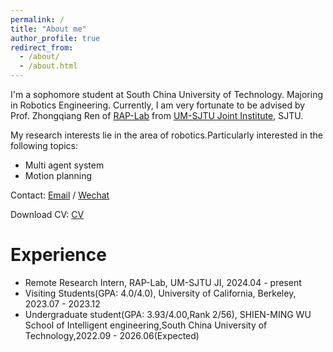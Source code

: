 ```yaml
---
permalink: /
title: "About me"
author_profile: true
redirect_from: 
  - /about/
  - /about.html
---
```


I'm a sophomore student at South China  University of Technology. Majoring in Robotics Engineering. Currently, I am very fortunate to be advised by Prof. Zhongqiang Ren of [RAP-Lab](https://rap-lab.github.io/) from [UM-SJTU Joint Institute](https://www.ji.sjtu.edu.cn/), SJTU. 

My research interests lie in the area of robotics.Particularly interested in the following topics:
* Multi agent system
* Motion planning

Contact: [Email](mailto:davidzhou718@gmail.com) / [Wechat](../images/wechat.jpg) 

Download CV: [CV](../assets/Shuai_Zhou_cv.pdf)


Experience
======
* Remote Research Intern, RAP-Lab, UM-SJTU JI, 2024.04 - present
* Visiting Students(GPA: 4.0/4.0), University of California, Berkeley, 2023.07 - 2023.12
* Undergraduate student(GPA: 3.93/4.00,Rank 2/56), SHIEN-MING WU School of Intelligent engineering,South China University of Technology,2022.09 - 2026.06(Expected) 

